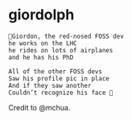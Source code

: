 # giordolph

```
🎵Giordon, the red-nosed FOSS dev
he works on the LHC
he rides on lots of airplanes
and he has his PhD

All of the other FOSS devs
Saw his profile pic in place
And if they saw another
Couldn’t recognize his face 🎵
```

Credit to @mchua.
